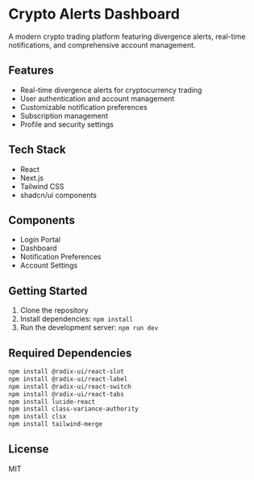 # Crypto Alerts Dashboard

A modern crypto trading platform featuring divergence alerts, real-time notifications, and comprehensive account management.

## Features

- Real-time divergence alerts for cryptocurrency trading
- User authentication and account management
- Customizable notification preferences
- Subscription management
- Profile and security settings

## Tech Stack

- React
- Next.js
- Tailwind CSS
- shadcn/ui components

## Components

- Login Portal
- Dashboard
- Notification Preferences
- Account Settings

## Getting Started

1. Clone the repository
2. Install dependencies: `npm install`
3. Run the development server: `npm run dev`

## Required Dependencies

```bash
npm install @radix-ui/react-slot
npm install @radix-ui/react-label
npm install @radix-ui/react-switch
npm install @radix-ui/react-tabs
npm install lucide-react
npm install class-variance-authority
npm install clsx
npm install tailwind-merge
```

## License

MIT